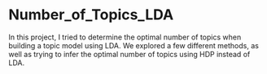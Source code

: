 # Number_of_Topics_LDA

In this project, I tried to determine the optimal number of topics when building a topic model using LDA.
We explored a few different methods, as well as trying to infer the optimal number of topics using HDP instead of LDA.
